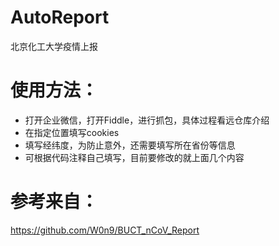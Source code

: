 # AutoReport
北京化工大学疫情上报

# 使用方法：
- 打开企业微信，打开Fiddle，进行抓包，具体过程看远仓库介绍
- 在指定位置填写cookies
- 填写经纬度，为防止意外，还需要填写所在省份等信息
- 可根据代码注释自己填写，目前要修改的就上面几个内容

# 参考来自：
https://github.com/W0n9/BUCT_nCoV_Report